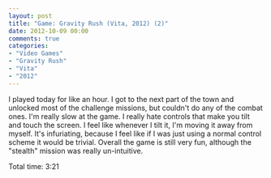 ```yaml
---
layout: post
title: "Game: Gravity Rush (Vita, 2012) (2)"
date: 2012-10-09 00:00
comments: true
categories:
- "Video Games"
- "Gravity Rush"
- "Vita"
- "2012"
---
```


I played today for like an hour. I got to the next part of the
town and unlocked most of the challenge missions, but couldn't do
any of the combat ones. I'm really slow at the game. I really hate
controls that make you tilt and touch the screen. I feel like
whenever I tilt it, I'm moving it away from myself. It's
infuriating, because I feel like if I was just using a normal
control scheme it would be trivial. Overall the game is still very
fun, although the "stealth" mission was really un-intuitive.

Total time: 3:21
